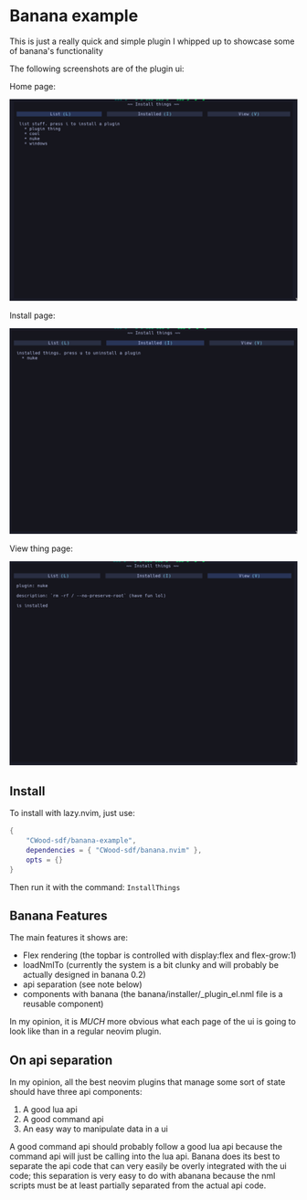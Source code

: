 # Banana example

This is just a really quick and simple plugin I whipped up to showcase some of banana's functionality

The following screenshots are of the plugin ui:

Home page:

![homepage](./assets/img/home.png)

Install page:

![install](./assets/img/install.png)

View thing page:

![view](./assets/img/view.png)

## Install

To install with lazy.nvim, just use:

```lua
{
    "CWood-sdf/banana-example",
    dependencies = { "CWood-sdf/banana.nvim" },
    opts = {}
}
```

Then run it with the command: `InstallThings`

## Banana Features

The main features it shows are:

- Flex rendering (the topbar is controlled with display:flex and flex-grow:1)
- loadNmlTo (currently the system is a bit clunky and will probably be actually designed in banana 0.2)
- api separation (see note below)
- components with banana (the banana/installer/\_plugin_el.nml file is a reusable component)

In my opinion, it is _MUCH_ more obvious what each page of the ui is going to look like than in a regular neovim plugin.

## On api separation

In my opinion, all the best neovim plugins that manage some sort of state should have three api components:

1. A good lua api
2. A good command api
3. An easy way to manipulate data in a ui

A good command api should probably follow a good lua api because the command api will just be calling into the lua api. Banana does its best to separate the api code that can very easily be overly integrated with the ui code; this separation is very easy to do with abanana because the nml scripts must be at least partially separated from the actual api code.
